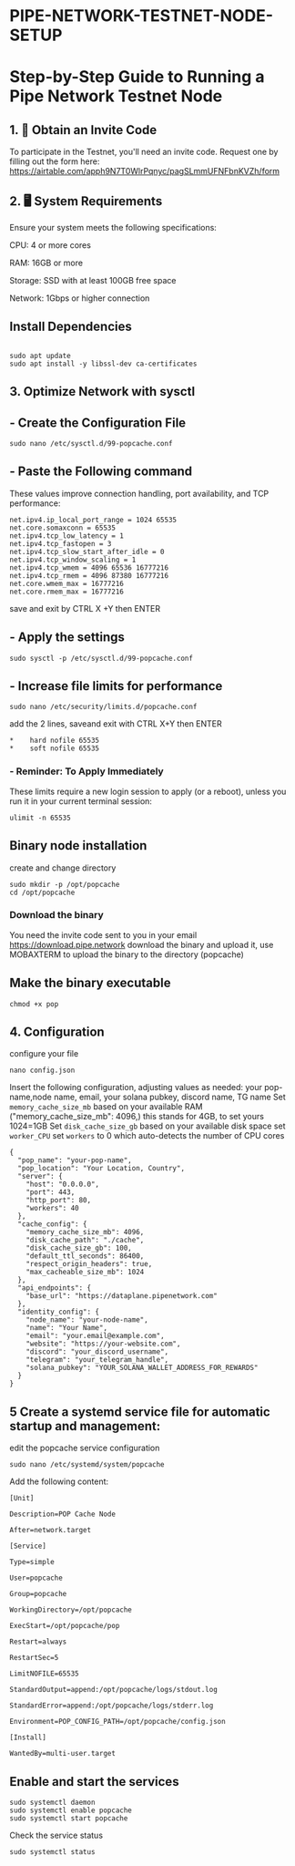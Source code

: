 # PIPE-NETWORK-TESTNET-NODE-SETUP
# Step-by-Step Guide to Running a Pipe Network Testnet Node

## 1. 📩 Obtain an Invite Code

To participate in the Testnet, you'll need an invite code. Request one by filling out the form here: https://airtable.com/apph9N7T0WlrPqnyc/pagSLmmUFNFbnKVZh/form

## 2. 🖥️ System Requirements

Ensure your system meets the following specifications:

CPU: 4 or more cores

RAM: 16GB or more

Storage: SSD with at least 100GB free space

Network: 1Gbps or higher connection

## Install Dependencies 

```console 

sudo apt update
sudo apt install -y libssl-dev ca-certificates

```

## 3. Optimize Network with sysctl
## -  Create the Configuration File

```console
sudo nano /etc/sysctl.d/99-popcache.conf
```
## - Paste the Following command 
 These values improve connection handling, port availability, and TCP performance:
```console
net.ipv4.ip_local_port_range = 1024 65535
net.core.somaxconn = 65535
net.ipv4.tcp_low_latency = 1
net.ipv4.tcp_fastopen = 3
net.ipv4.tcp_slow_start_after_idle = 0
net.ipv4.tcp_window_scaling = 1
net.ipv4.tcp_wmem = 4096 65536 16777216
net.ipv4.tcp_rmem = 4096 87380 16777216
net.core.wmem_max = 16777216
net.core.rmem_max = 16777216
```
save and exit by CTRL X +Y then ENTER

## - Apply the settings

```console
sudo sysctl -p /etc/sysctl.d/99-popcache.conf
```
## - Increase file limits for performance
```console
sudo nano /etc/security/limits.d/popcache.conf
```
add the 2 lines, saveand exit with CTRL X+Y then ENTER
```console
*    hard nofile 65535
*    soft nofile 65535
```
### - Reminder: To Apply Immediately
These limits require a new login session to apply (or a reboot), unless you run it in your current terminal session:
```console
ulimit -n 65535
```
## Binary node installation
create and change directory
```console
sudo mkdir -p /opt/popcache
cd /opt/popcache
```
### Download the binary
You need the invite code sent to you in your email
https://download.pipe.network
download the binary and upload it, use MOBAXTERM to upload the binary to the directory (popcache)
## Make the binary executable
```console
chmod +x pop
```

## 4. Configuration
configure your file
```console
nano config.json
```
Insert the following configuration, adjusting values as needed: your pop-name,node name, email, your solana pubkey, discord name, TG name
Set `memory_cache_size_mb` based on your available RAM ("memory_cache_size_mb": 4096,) this stands for 4GB, to set yours 1024=1GB 
Set `disk_cache_size_gb` based on your available disk space
set `worker_CPU`  set `workers` to 0 which auto-detects the number of CPU cores
```console
{
  "pop_name": "your-pop-name",
  "pop_location": "Your Location, Country",
  "server": {
    "host": "0.0.0.0",
    "port": 443,
    "http_port": 80,
    "workers": 40
  },
  "cache_config": {
    "memory_cache_size_mb": 4096,
    "disk_cache_path": "./cache",
    "disk_cache_size_gb": 100,
    "default_ttl_seconds": 86400,
    "respect_origin_headers": true,
    "max_cacheable_size_mb": 1024
  },
  "api_endpoints": {
    "base_url": "https://dataplane.pipenetwork.com"
  },
  "identity_config": {
    "node_name": "your-node-name",
    "name": "Your Name",
    "email": "your.email@example.com",
    "website": "https://your-website.com",
    "discord": "your_discord_username",
    "telegram": "your_telegram_handle",
    "solana_pubkey": "YOUR_SOLANA_WALLET_ADDRESS_FOR_REWARDS"
  }
}
```
## 5 Create a systemd service file for automatic startup and management:
 edit the popcache service configuration
```console
sudo nano /etc/systemd/system/popcache
```
Add the following content:
```console
[Unit]

Description=POP Cache Node

After=network.target

[Service]

Type=simple

User=popcache

Group=popcache

WorkingDirectory=/opt/popcache

ExecStart=/opt/popcache/pop

Restart=always

RestartSec=5

LimitNOFILE=65535

StandardOutput=append:/opt/popcache/logs/stdout.log

StandardError=append:/opt/popcache/logs/stderr.log

Environment=POP_CONFIG_PATH=/opt/popcache/config.json

[Install]

WantedBy=multi-user.target
```
## Enable and start the services
```console
sudo systemctl daemon
sudo systemctl enable popcache
sudo systemctl start popcache
```
Check the service status
```console
sudo systemctl status
```



